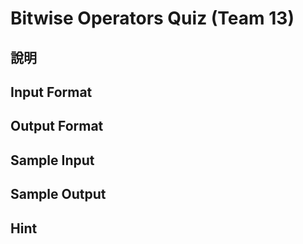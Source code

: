 # Bitwise Operators Quiz (Team 13)

## 說明


## Input Format 


## Output Format


## Sample Input


## Sample Output


## Hint


